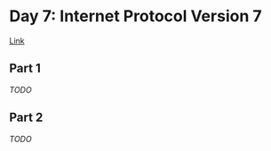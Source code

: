 # Day 7: Internet Protocol Version 7
[Link](http://adventofcode.com/2016/day/7)

## Part 1
_TODO_

## Part 2
_TODO_
